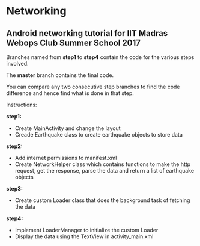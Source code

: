 # Networking
## Android networking tutorial for IIT Madras Webops Club Summer School 2017 ##


Branches named from **step1** to **step4** contain the code for the various steps involved.

The **master** branch contains the final code.

You can compare any two consecutive step branches to find the code difference and hence find what is done in that step.

Instructions:

**step1:**
* Create MainActivity and change the layout
* Creade Earthquake class to create earthquake objects to store data

**step2:**
* Add internet permissions to manifest.xml
* Create NetworkHelper class which contains functions to make the http request, get the response, parse the data and return a list of earthquake objects

**step3:**
* Create custom Loader class that does the background task of fetching the data

**step4:**
* Implement LoaderManager to initialize the custom Loader
* Display the data using the TextView in activity_main.xml
